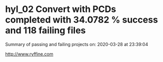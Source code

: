 # hyl_02 Convert with PCDs completed with 34.0782 % success and 118 failing files

Summary of passing and failing projects on: 2020-03-28 at 23:39:04

http://www.ryffine.com
